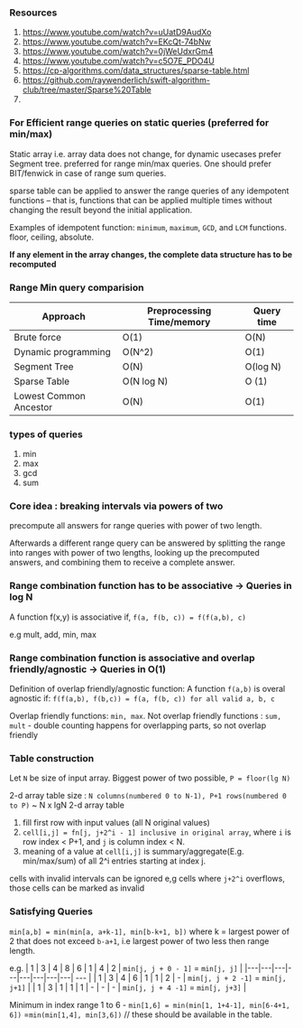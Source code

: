 
### Resources

1. https://www.youtube.com/watch?v=uUatD9AudXo
2. https://www.youtube.com/watch?v=EKcQt-74bNw
3. https://www.youtube.com/watch?v=0jWeUdxrGm4
4. https://www.youtube.com/watch?v=c5O7E_PDO4U
5. https://cp-algorithms.com/data_structures/sparse-table.html
6. https://github.com/raywenderlich/swift-algorithm-club/tree/master/Sparse%20Table
7. 
### For Efficient range queries on **static queries** (preferred for min/max)

Static array i.e. array data does not change, for dynamic usecases prefer Segment tree.
preferred for range min/max queries. One should prefer BIT/fenwick in case of range sum queries.

sparse table can be applied to answer the range queries of any idempotent functions – that is, functions that can be applied multiple times without changing the result beyond the initial application.


Examples of idempotent function:
`minimum`, `maximum`, `GCD`, and `LCM` functions.
floor, ceiling, absolute.

**If any element in the array changes, the complete data structure has to be recomputed**

### Range Min query comparision

| Approach | Preprocessing Time/memory | Query time |
| --- | --- | --- |
| Brute force | O(1) | O(N) |
| Dynamic programming | O(N^2) | O(1) |
| Segment Tree | O(N) | O(log N) |
| Sparse Table | O(N log N) | O (1) |
| Lowest Common Ancestor | O(N) | O(1) |

### types of queries

1. min
2. max
3. gcd
4. sum

### Core idea : breaking intervals via powers of two

precompute all answers for range queries with power of two length. 

Afterwards a different range query can be answered by splitting the range into ranges with power of two lengths, looking up the precomputed answers, and combining them to receive a complete answer.



### Range combination function has to be associative -> Queries in log N

A function f(x,y) is associative if,
`f(a, f(b, c)) = f(f(a,b), c)`

e.g mult, add, min, max

### Range combination function is associative and overlap friendly/agnostic -> Queries in O(1)

Definition of overlap friendly/agnostic function:
A function `f(a,b)` is overal agnostic if:
`f(f(a,b), f(b,c)) = f(a, f(b, c)) for all valid a, b, c`

Overlap friendly functions: `min, max`.
Not overlap friendly functions : `sum, mult` - double counting happens for overlapping parts, so not overlap friendly

### Table construction

Let `N` be size of input array.
Biggest power of two possible, `P = floor(lg N)`

2-d array table size : `N columns(numbered 0 to N-1), P+1 rows(numbered 0 to P)` ~ N x lgN 2-d array table

1. fill first row with input values (all N original values)
2. `cell[i,j] = fn[j, j+2^i - 1] inclusive in original array`, where `i` is row index < P+1, and `j` is column index < N.
3. meaning of a value at `cell[i,j]` is summary/aggregate(E.g. min/max/sum) of all 2^i entries starting at index j. 

cells with invalid intervals can be ignored
e,g cells where `j+2^i` overflows, those cells can be marked as invalid

### Satisfying Queries


`min[a,b] = min(min[a, a+k-1], min[b-k+1, b])`
where k = largest power of 2 that does not exceed `b-a+1`, i.e largest power of two less then range length.

e.g.
| 1 | 3 | 4 | 8 | 6 | 1 | 4 | 2 | `min[j, j + 0 - 1]` = `min[j, j]` |
|---|---|---|---|---|---|---|---| --- |
| 1 | 3 | 4 | 6 | 1 | 1 | 2 | - | `min[j, j + 2 -1]` = `min[j, j+1]` |
| 1 | 3 | 1 | 1 | 1 | - | - | - | `min[j, j + 4 -1]` = `min[j, j+3]` |


Minimum in index range 1 to 6 -
`min[1,6] = min(min[1, 1+4-1], min[6-4+1, 6])`
=`min(min[1,4], min[3,6])` // these should be available in the table.